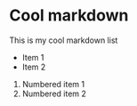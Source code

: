 # Cool markdown

This is my cool markdown list
* Item 1
* Item 2

1. Numbered item 1  
2. Numbered item 2  